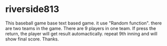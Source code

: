 # riverside813
This baseball game base text based game. it use "Random function". 
there are two teams in the game.
There are 9 players in one team.
If press the return, the player will get result automactically.
repeat 9th inning and will show final score.
Thanks.
